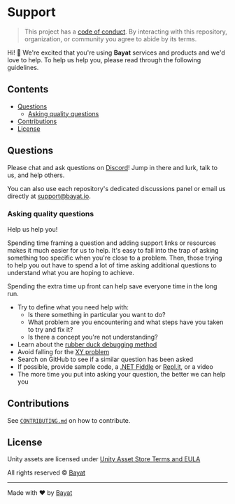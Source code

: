# Support

> This project has a [code of conduct][coc].
> By interacting with this repository, organization, or community you agree to
> abide by its terms.

Hi!  👋
We're excited that you're using **Bayat** services and products and we'd love to help.
To help us help you, please read through the following guidelines.

## Contents

*   [Questions](#questions)
    *   [Asking quality questions](#asking-quality-questions)
*   [Contributions](#contributions)
*   [License](#license)

## Questions

Please chat and ask questions on [Discord][discord]!
Jump in there and lurk, talk to us, and help others.

You can also use each repository's dedicated discussions panel or email us directly at support@bayat.io.

### Asking quality questions

Help us help you!

Spending time framing a question and adding support links or resources makes it
much easier for us to help.
It's easy to fall into the trap of asking something too specific when you're
close to a problem.
Then, those trying to help you out have to spend a lot of time asking additional
questions to understand what you are hoping to achieve.

Spending the extra time up front can help save everyone time in the long run.

*   Try to define what you need help with:
    *   Is there something in particular you want to do?
    *   What problem are you encountering and what steps have you taken to try
        and fix it?
    *   Is there a concept you're not understanding?
*   Learn about the [rubber duck debugging method][rubberduck]
*   Avoid falling for the [XY problem][xy]
*   Search on GitHub to see if a similar question has been asked
*   If possible, provide sample code, a [.NET Fiddle][dotnetfiddle] or [Repl.it][replit], or a video
*   The more time you put into asking your question, the better we can help you

## Contributions

See [`CONTRIBUTING.md`][contributing] on how to contribute.

## License

Unity assets are licensed under [Unity Asset Store Terms and EULA][license]

All rights reserved © [Bayat][author]

---

Made with ❤️ by [Bayat][author]

<!-- Definitions -->

[license]: https://unity3d.com/legal/as_terms

[author]: https://bayat.io

[coc]: CODE_OF_CONDUCT.md

[save-system]: https://github.com/BayatAssetStore/SaveSystem

[audio-system]: https://github.com/BayatAssetStore/AudioSystem

[rubberduck]: https://rubberduckdebugging.com

[xy]: https://meta.stackexchange.com/questions/66377/what-is-the-xy-problem/66378#66378

[dotnetfiddle]: https://dotnetfiddle.net/

[replit]: https://repl.it/languages/csharp

[discord]: https://discord.gg/HWMqD7T

[contributing]: CONTRIBUTING.md
